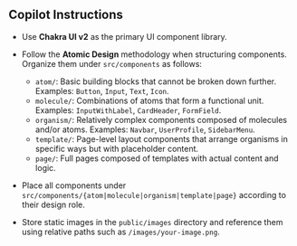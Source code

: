 ## Copilot Instructions

- Use **Chakra UI v2** as the primary UI component library.

- Follow the **Atomic Design** methodology when structuring components. Organize them under `src/components` as follows:

  - `atom/`: Basic building blocks that cannot be broken down further. Examples: `Button`, `Input`, `Text`, `Icon`.
  - `molecule/`: Combinations of atoms that form a functional unit. Examples: `InputWithLabel`, `CardHeader`, `FormField`.
  - `organism/`: Relatively complex components composed of molecules and/or atoms. Examples: `Navbar`, `UserProfile`, `SidebarMenu`.
  - `template/`: Page-level layout components that arrange organisms in specific ways but with placeholder content.
  - `page/`: Full pages composed of templates with actual content and logic.

- Place all components under `src/components/{atom|molecule|organism|template|page}` according to their design role.

- Store static images in the `public/images` directory and reference them using relative paths such as `/images/your-image.png`.
